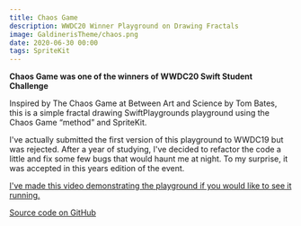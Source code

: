 ```yaml
---
title: Chaos Game
description: WWDC20 Winner Playground on Drawing Fractals
image: GaldinerisTheme/chaos.png
date: 2020-06-30 00:00
tags: SpriteKit
---
```


**Chaos Game was one of the winners of WWDC20 Swift Student Challenge**

Inspired by The Chaos Game at Between Art and Science by Tom Bates, this is a simple fractal drawing SwiftPlaygrounds playground using the Chaos Game “method” and SpriteKit.

I've actually submitted the first version of this playground to WWDC19 but was rejected. After a year of studying, I've decided to refactor the code a little and fix some few bugs that would haunt me at night. To my surprise, it was accepted in this years edition of the event. 

[I've made this video demonstrating the playground if you would like to see it running.](https://youtu.be/LU7Z1dWoP_I)

[Source code on GitHub](https://github.com/Galdineris/ChaosGamePlayground)


